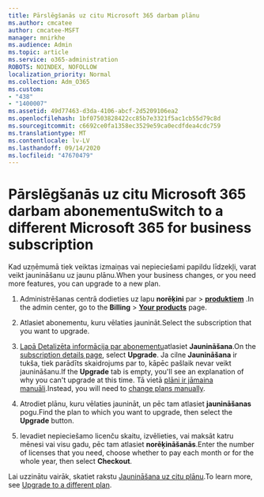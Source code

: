 ```yaml
---
title: Pārslēgšanās uz citu Microsoft 365 darbam plānu
ms.author: cmcatee
author: cmcatee-MSFT
manager: mnirkhe
ms.audience: Admin
ms.topic: article
ms.service: o365-administration
ROBOTS: NOINDEX, NOFOLLOW
localization_priority: Normal
ms.collection: Adm_O365
ms.custom:
- "438"
- "1400007"
ms.assetid: 49d77463-d3da-4106-abcf-2d5209106ea2
ms.openlocfilehash: 1bf07503828422cc85b7e3321f5ac1cb55d79c8d
ms.sourcegitcommit: c6692ce0fa1358ec3529e59ca0ecdfdea4cdc759
ms.translationtype: MT
ms.contentlocale: lv-LV
ms.lasthandoff: 09/14/2020
ms.locfileid: "47670479"
---
```

# <a name="switch-to-a-different-microsoft-365-for-business-subscription"></a><span data-ttu-id="6cc3c-102">Pārslēgšanās uz citu Microsoft 365 darbam abonementu</span><span class="sxs-lookup"><span data-stu-id="6cc3c-102">Switch to a different Microsoft 365 for business subscription</span></span>

<span data-ttu-id="6cc3c-103">Kad uzņēmumā tiek veiktas izmaiņas vai nepieciešami papildu līdzekļi, varat veikt jaunināšanu uz jaunu plānu.</span><span class="sxs-lookup"><span data-stu-id="6cc3c-103">When your business changes, or you need more features, you can upgrade to a new plan.</span></span>
  
1. <span data-ttu-id="6cc3c-104">Administrēšanas centrā dodieties uz lapu **norēķini** par \> **[produktiem](https://go.microsoft.com/fwlink/p/?linkid=842054)** .</span><span class="sxs-lookup"><span data-stu-id="6cc3c-104">In the admin center, go to the **Billing** \> **[Your products](https://go.microsoft.com/fwlink/p/?linkid=842054)** page.</span></span>

2. <span data-ttu-id="6cc3c-105">Atlasiet abonementu, kuru vēlaties jaunināt.</span><span class="sxs-lookup"><span data-stu-id="6cc3c-105">Select the subscription that you want to upgrade.</span></span>

3. <span data-ttu-id="6cc3c-106">[Lapā Detalizēta informācija par abonementu](https://admin.microsoft.com/AdminPortal/Home#/subscriptions/webdirect%252F0dbaa202-d590-4529-98c2-a5e2ebaac702)atlasiet **Jaunināšana**.</span><span class="sxs-lookup"><span data-stu-id="6cc3c-106">On the [subscription details page](https://admin.microsoft.com/AdminPortal/Home#/subscriptions/webdirect%252F0dbaa202-d590-4529-98c2-a5e2ebaac702), select **Upgrade**.</span></span>  <span data-ttu-id="6cc3c-107">Ja cilne **Jaunināšana** ir tukša, tiek parādīts skaidrojums par to, kāpēc pašlaik nevar veikt jaunināšanu.</span><span class="sxs-lookup"><span data-stu-id="6cc3c-107">If the **Upgrade** tab is empty, you'll see an explanation of why you can't upgrade at this time.</span></span> <span data-ttu-id="6cc3c-108">Tā vietā [plāni ir jāmaina manuāli](https://docs.microsoft.com/microsoft-365/commerce/subscriptions/change-plans-manually?view=o365-worldwide).</span><span class="sxs-lookup"><span data-stu-id="6cc3c-108">Instead, you will need to [change plans manually](https://docs.microsoft.com/microsoft-365/commerce/subscriptions/change-plans-manually?view=o365-worldwide).</span></span>

4. <span data-ttu-id="6cc3c-109">Atrodiet plānu, kuru vēlaties jaunināt, un pēc tam atlasiet **jaunināšanas** pogu.</span><span class="sxs-lookup"><span data-stu-id="6cc3c-109">Find the plan to which you want to upgrade, then select the **Upgrade** button.</span></span>

5. <span data-ttu-id="6cc3c-110">Ievadiet nepieciešamo licenču skaitu, izvēlieties, vai maksāt katru mēnesi vai visu gadu, pēc tam atlasiet **norēķināšanās**.</span><span class="sxs-lookup"><span data-stu-id="6cc3c-110">Enter the number of licenses that you need, choose whether to pay each month or for the whole year, then select **Checkout**.</span></span>

<span data-ttu-id="6cc3c-111">Lai uzzinātu vairāk, skatiet rakstu [Jaunināšana uz citu plānu](https://docs.microsoft.com/microsoft-365/commerce/subscriptions/upgrade-to-different-plan).</span><span class="sxs-lookup"><span data-stu-id="6cc3c-111">To learn more, see [Upgrade to a different plan](https://docs.microsoft.com/microsoft-365/commerce/subscriptions/upgrade-to-different-plan).</span></span>
